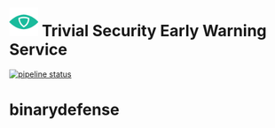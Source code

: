 # <img src=".repo/assets/icon-512x512.png"  width="52" height="52"> Trivial Security Early Warning Service

[![pipeline status](https://gitlab.com/trivialsec/feed-processor-binarydefense/badges/main/pipeline.svg)](https://gitlab.com/trivialsec/feed-processor-binarydefense/commits/main)

# binarydefense
